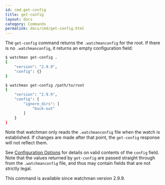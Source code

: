 ```yaml
---
id: cmd.get-config
title: get-config
layout: docs
category: Commands
permalink: docs/cmd/get-config.html
---
```


The `get-config` command returns the `.watchmanconfig` for the root.
If there is no `.watchmanconfig`, it returns an empty configuration field:

```bash
$ watchman get-config .
{
    "version": "2.9.9",
    "config": {}
}
```

```bash
$ watchman get-config /path/to/root
{
    "version": "2.9.9",
    "config": {
        "ignore_dirs": [
            "buck-out"
        ]
    }
}
```

Note that watchman only reads the `.watchmanconfig` file when the watch is
established.  If changes are made after that point, the `get-config` response
will not reflect them.

See [Configuration Options](/watchman/docs/config.html#configuration-options)
for details on valid contents of the `config` field.  Note that the values
returned by `get-config` are passed straight through from the `.watchmanconfig`
file, and thus may contain fields that are not strictly legal.

This command is available since watchman version 2.9.9.
